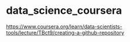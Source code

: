 # data_science_coursera
https://www.coursera.org/learn/data-scientists-tools/lecture/TBct9/creating-a-github-repository

